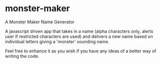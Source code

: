 monster-maker
=============

A Monster Maker Name Generator

A javascript driven app that takes in a name (alpha characters only, alerts user if restricted characters are used) and delivers a new name based on individual letters giving a 'monster' sounding name.

Feel free to enhance it as you wish if you have any ideas of a better way of writing the code.
